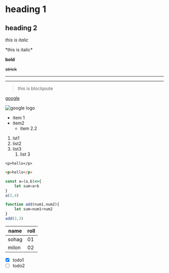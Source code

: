 <!-- heading -->
# heading 1
## heading 2

<!-- italic -->

*this is italic*

<!-- not work * -->

\*this is italic\*

<!-- bold/strong -->

**bold**

<!-- strickthrough -->
~~strick~~

<!-- horizonatal line -->
___
---

<!-- blockqoute -->
> this is bloclqoute

<!-- links -->
[google](google.com "google.com")

<!-- images -->

![google logo](https://www.google.com/url?sa=i&url=https%3A%2F%2Fencrypted-tbn0.gstatic.com%2Fimages%3Fq%3Dtbn%3AANd9GcQjzC2JyZDZ_RaWf0qp11K0lcvB6b6kYNMoqtZAQ9hiPZ4cTIOB&psig=AOvVaw3_fot6h2hy1xBDGWIcujIi&ust=1617343867740000&source=images&cd=vfe&ved=0CAIQjRxqFwoTCPCZkcex3O8CFQAAAAAdAAAAABAD)

<!-- uo list -->
* item 1
* item2
    * item 2.2

<!-- ol list -->
1. lst1
1. list2
1. list3
    1. list 3




<!-- code -->

`<p>hello</p>`

<!-- github markdown -->

<!-- code start  -->
```html
<p>hello</p>
```
```javascript
const a=(a,b)=>{
    let sum=a+b
}
a(3,4)
```
```javascript
function add(num1,num2){
    let sum=num1+num2
}
add(3,3)
```

<!-- code end  -->

<!-- table start -->
|name |roll |
|-----|-----|
|sohag|01   |
|milon|02   |
<!-- table end -->

<!-- task list -->
* [x] todo1
* [ ] todo2